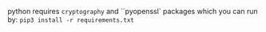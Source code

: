 python requires ``cryptography`` and ``pyopenssl` packages which you can run by:
```pip3 install -r requirements.txt```
